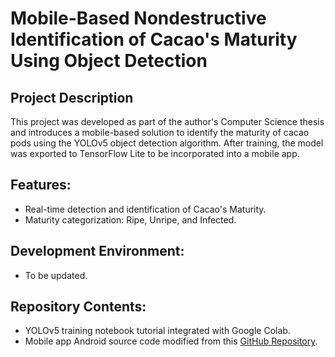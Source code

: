 # Mobile-Based Nondestructive Identification of Cacao's Maturity Using Object Detection

## Project Description
This project was developed as part of the author's Computer Science thesis and introduces a mobile-based solution to identify the maturity of cacao pods using the YOLOv5 object detection algorithm. After training, the model was exported to TensorFlow Lite to be incorporated into a mobile app.

## Features:
- Real-time detection and identification of Cacao's Maturity.
- Maturity categorization: Ripe, Unripe, and Infected.

## Development Environment:
- To be updated.

## Repository Contents:
- YOLOv5 training notebook tutorial integrated with Google Colab.
- Mobile app Android source code modified from this [GitHub Repository](https://github.com/AarohiSingla/TFLite-Object-Detection-Android-App-Tutorial-Using-YOLOv5/tree/main).

